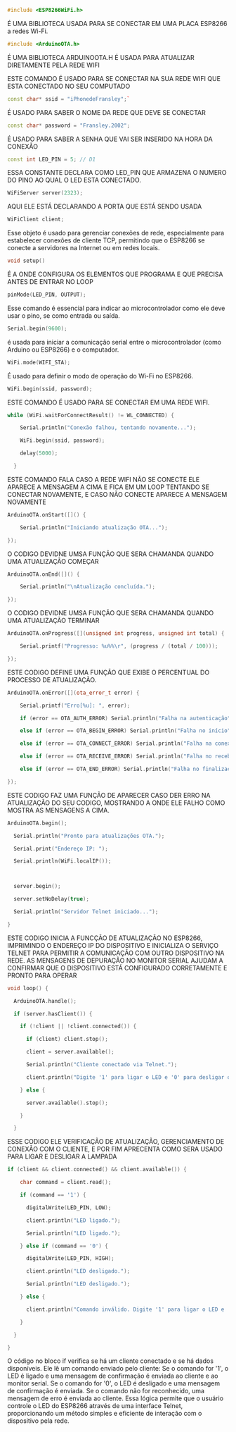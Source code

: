 ```cpp
#include <ESP8266WiFi.h>
```
É UMA BIBLIOTECA USADA PARA SE CONECTAR EM UMA PLACA  ESP8266 a redes Wi-Fi.
```cpp
#include <ArduinoOTA.h>
```
É UMA BIBLIOTECA ARDUINOOTA.H É USADA PARA ATUALIZAR DIRETAMENTE PELA REDE WIFI

ESTE COMANDO É USADO PARA SE CONECTAR NA SUA REDE WIFI QUE ESTA CONECTADO NO SEU COMPUTADO
```cpp
const char* ssid = "iPhonedeFransley";`
```
É USADO PARA SABER O NOME DA REDE QUE DEVE SE CONECTAR
```cpp
const char* password = "Fransley.2002";
```
É USADO PARA SABER A SENHA QUE VAI SER INSERIDO NA HORA DA CONEXÃO 

```cpp
const int LED_PIN = 5; // D1
```
ESSA CONSTANTE DECLARA COMO LED_PIN QUE ARMAZENA O NUMERO DO PINO AO QUAL O LED ESTA CONECTADO. 
```cpp
WiFiServer server(2323);
```
AQUI ELE ESTÁ DECLARANDO A PORTA QUE ESTÁ SENDO USADA

```cpp
WiFiClient client;
```
Esse objeto é usado para gerenciar conexões de rede, especialmente para estabelecer conexões de cliente TCP, permitindo que o ESP8266 se conecte a servidores na Internet ou em redes locais. 

```cpp
void setup()
```
É A ONDE CONFIGURA OS ELEMENTOS QUE PROGRAMA E QUE PRECISA ANTES DE ENTRAR NO LOOP
```cpp
pinMode(LED_PIN, OUTPUT);
```
Esse comando é essencial para indicar ao microcontrolador como ele deve usar o pino, se como entrada ou saída.
```cpp
Serial.begin(9600);
```
é usada para iniciar a comunicação serial entre o microcontrolador (como Arduino ou ESP8266) e o computador.
```cpp
WiFi.mode(WIFI_STA);
```
É usado para definir o modo de operação do Wi-Fi no ESP8266.
```cpp
WiFi.begin(ssid, password);
```
ESTE COMANDO É USADO PARA SE CONECTAR EM UMA REDE WIFI.
```cpp
while (WiFi.waitForConnectResult() != WL_CONNECTED) {

    Serial.println("Conexão falhou, tentando novamente...");

    WiFi.begin(ssid, password);

    delay(5000);

  }
```
ESTE COMANDO FALA CASO A REDE WIFI NÃO SE CONECTE ELE APARECE A MENSAGEM A CIMA E FICA EM UM LOOP TENTANDO SE CONECTAR NOVAMENTE, E CASO NÃO CONECTE APARECE A MENSAGEM NOVAMENTE  
```cpp
ArduinoOTA.onStart([]() {

    Serial.println("Iniciando atualização OTA...");

});
```
O CODIGO DEVIDNE UMSA FUNÇÃO QUE SERA CHAMANDA QUANDO UMA ATUALIZAÇÃO COMEÇAR
```cpp
ArduinoOTA.onEnd([]() {

    Serial.println("\nAtualização concluída.");

});
```
O CODIGO DEVIDNE UMSA FUNÇÃO QUE SERA CHAMANDA QUANDO UMA ATUALIZAÇÃO TERMINAR
```cpp
ArduinoOTA.onProgress([](unsigned int progress, unsigned int total) {

    Serial.printf("Progresso: %u%%\r", (progress / (total / 100)));

});
```
ESTE CODIGO DEFINE UMA FUNÇÃO QUE EXIBE O PERCENTUAL DO PROCESSO DE ATUALIZAÇÃO.
```cpp
ArduinoOTA.onError([](ota_error_t error) {

    Serial.printf("Erro[%u]: ", error);

    if (error == OTA_AUTH_ERROR) Serial.println("Falha na autenticação");

    else if (error == OTA_BEGIN_ERROR) Serial.println("Falha no início");

    else if (error == OTA_CONNECT_ERROR) Serial.println("Falha na conexão");

    else if (error == OTA_RECEIVE_ERROR) Serial.println("Falha no recebimento");

    else if (error == OTA_END_ERROR) Serial.println("Falha no finalização");

});
```
ESTE CODIGO FAZ UMA FUNÇÃO DE APARECER CASO DER ERRO NA ATUALIZAÇÃO DO SEU CODIGO, MOSTRANDO A ONDE ELE FALHO COMO MOSTRA AS MENSAGENS A CIMA.
```cpp
ArduinoOTA.begin();

  Serial.println("Pronto para atualizações OTA.");

  Serial.print("Endereço IP: ");

  Serial.println(WiFi.localIP());



  server.begin();

  server.setNoDelay(true);

  Serial.println("Servidor Telnet iniciado...");

}
```
ESTE CODIGO INICIA A FUNCÇÃO DE ATUALIZAÇÃO NO ESP8266, IMPRIMINDO O ENDEREÇO IP DO DISPOSITIVO E INICIALIZA O SERVIÇO TELNET PARA PERMITIR A COMUNICAÇÃO COM OUTRO DISPOSITIVO NA REDE. AS MENSAGENS DE DEPURAÇÃO NO MONITOR SERIAL AJUDAM A CONFIRMAR QUE O DISPOSITIVO ESTÁ CONFIGURADO CORRETAMENTE E PRONTO PARA OPERAR

```cpp
void loop() {

  ArduinoOTA.handle();

  if (server.hasClient()) {

    if (!client || !client.connected()) {

      if (client) client.stop();

      client = server.available();

      Serial.println("Cliente conectado via Telnet.");

      client.println("Digite '1' para ligar o LED e '0' para desligar o LED.");

    } else {

      server.available().stop();

    }

  }
```
ESSE CODIGO ELE VERIFICAÇÃO DE ATUALIZAÇÃO, GERENCIAMENTO DE CONEXÃO COM O CLIENTE, E POR FIM APRECENTA COMO SERA USADO PARA LIGAR E DESLIGAR A LAMPADA   


```cpp
if (client && client.connected() && client.available()) {

    char command = client.read();

    if (command == '1') {

      digitalWrite(LED_PIN, LOW); 

      client.println("LED ligado.");

      Serial.println("LED ligado.");

    } else if (command == '0') {

      digitalWrite(LED_PIN, HIGH); 

      client.println("LED desligado.");

      Serial.println("LED desligado.");

    } else {

      client.println("Comando inválido. Digite '1' para ligar o LED e '0' para desligar o LED.");

    }

  }

}
```
O código no bloco if verifica se há um cliente conectado e se há dados disponíveis.
Ele lê um comando enviado pelo cliente:
Se o comando for '1', o LED é ligado e uma mensagem de confirmação é enviada ao cliente e ao monitor serial.
Se o comando for '0', o LED é desligado e uma mensagem de confirmação é enviada.
Se o comando não for reconhecido, uma mensagem de erro é enviada ao cliente.
Essa lógica permite que o usuário controle o LED do ESP8266 através de uma interface Telnet, proporcionando um método simples e eficiente de interação com o dispositivo pela rede.